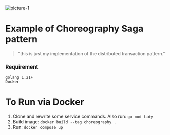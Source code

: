 ![picture-1](https://github.com/gaasb/choreography-example/assets/45713515/0ee87109-2e62-47dc-abe4-c7f6f88be009)
# Example of Choreography Saga pattern
>"this is just my implementation of the distributed transaction pattern."

### Requirement
```text
golang 1.21+
Docker
```

# To Run via Docker

1. Clone and rewrite some service commands. Also run: `go mod tidy`
2. Build image: `docker build --tag choreography .`
3. Run: `docker compose up`
